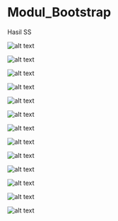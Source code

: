 # Modul_Bootstrap
Hasil SS

![alt text](https://github.com/DamarRaihanChoirulFirdaus27RPL/Modul_Bootstrap/blob/master/Modul%20Bootstrap%20(1).png)

![alt text](https://github.com/DamarRaihanChoirulFirdaus27RPL/Modul_Bootstrap/blob/master/Modul%20Bootstrap%20(2).png)

![alt text](https://github.com/DamarRaihanChoirulFirdaus27RPL/Modul_Bootstrap/blob/master/Modul%20Bootstrap%20(3).png)

![alt text](https://github.com/DamarRaihanChoirulFirdaus27RPL/Modul_Bootstrap/blob/master/Modul%20Bootstrap%20(4).png)

![alt text](https://github.com/DamarRaihanChoirulFirdaus27RPL/Modul_Bootstrap/blob/master/Modul%20Bootstrap%20(5).png)

![alt text](https://github.com/DamarRaihanChoirulFirdaus27RPL/Modul_Bootstrap/blob/master/Modul%20Bootstrap%20(6).png)

![alt text](https://github.com/DamarRaihanChoirulFirdaus27RPL/Modul_Bootstrap/blob/master/Modul%20Bootstrap%20(7).png)

![alt text](https://github.com/DamarRaihanChoirulFirdaus27RPL/Modul_Bootstrap/blob/master/Modul%20Bootstrap%20(8).png)

![alt text](https://github.com/DamarRaihanChoirulFirdaus27RPL/Modul_Bootstrap/blob/master/Modul%20Bootstrap%20(9).png)

![alt text](https://github.com/DamarRaihanChoirulFirdaus27RPL/Modul_Bootstrap/blob/master/Modul%20Bootstrap%20(10).png)

![alt text](https://github.com/DamarRaihanChoirulFirdaus27RPL/Modul_Bootstrap/blob/master/Modul%20Bootstrap%20(11).png)

![alt text](https://github.com/DamarRaihanChoirulFirdaus27RPL/Modul_Bootstrap/blob/master/Modul%20Bootstrap%20(12).png)

![alt text](https://github.com/DamarRaihanChoirulFirdaus27RPL/Modul_Bootstrap/blob/master/Modul%20Bootstrap%20(13).png)
